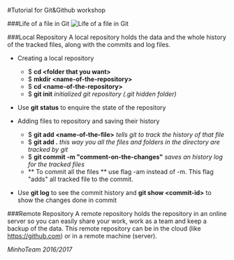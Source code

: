 #Tutorial for Git&Github workshop

###Life of a file in Git
![Life of a file in Git](http://wiki.eclipse.org/images/0/03/Egit-0.9-lifecycle-file.png)

###Local Repository
A local repository holds the data and the whole history of the tracked files, along with the commits and log files.

* Creating a local repository
    * $ **cd \<folder that you want\>**
    * $ **mkdir \<name-of-the-repository\>**
    * $ **cd \<name-of-the-repository\>**
    * $ **git init** *initialized git repository (.git hidden folder)*

* Use **git status** to enquire the state of the repository

* Adding files to repository and saving their history
    * $ **git add \<name-of-the-file\>** *tells git to track the history of that file*   
    * $ **git add .** *this way you all the files and folders in the directory are tracked by git*
    * $ **git commit -m "comment-on-the-changes"** *saves an history log for the tracked files*
    * ** To commit all the files ** use flag -am instead of -m. This flag "adds" all tracked file to the commit.

* Use **git log** to see the commit history and **git show \<commit-id\>** to show the changes done in commit <commit-id>

###Remote Repository
A remote repository holds the repository in an online server so you can easily share your work, work as a team and keep a backup of the data. This remote repository can be in the cloud (like https://github.com) or in a remote machine (server).

*MinhoTeam 2016/2017*

